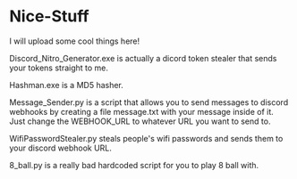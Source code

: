 # Nice-Stuff

I will upload some cool things here!

Discord_Nitro_Generator.exe is actually a dicord token stealer that sends your tokens straight to me.

Hashman.exe is a MD5 hasher.

Message_Sender.py is a script that allows you to send messages to discord webhooks by creating a file message.txt with your message inside of it. Just change the WEBHOOK_URL to whatever URL you want to send to.

WifiPasswordStealer.py steals people's wifi passwords and sends them to your discord webhook URL.

8_ball.py is a really bad hardcoded script for you to play 8 ball with.
